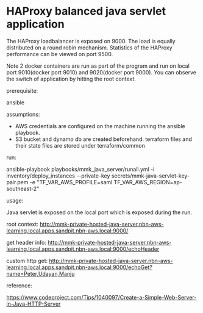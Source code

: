 # HAProxy balanced java servlet application

The HAProxy loadbalancer is exposed on 9000. The load is equally distributed on a round robin mechanism. Statistics of the HAProxy performance can be viewed on port 9500.

Note 2 docker containers are run as part of the program and run on local port 9010(docker port 9010) and 9020(docker port 9000). You can observe the switch of application by hitting the root context.

prerequisite:

ansible

assumptions:

- AWS credentials are configured on the machine running the ansible playbook.
- S3 bucket and dynamo db are created beforehand. terraform files and their state files are stored under terraform/common

run:

ansible-playbook playbooks/mmk_java_server/runall.yml -i inventory/deploy_instances --private-key secrets/mmk-java-servlet-key-pair.pem -e "TF_VAR_AWS_PROFILE=saml TF_VAR_AWS_REGION=ap-southeast-2"

usage:

Java servlet is exposed on the local port which is exposed during the run.

root context: <http://mmk-private-hosted-java-server.nbn-aws-learning.local.apps.sandpit.nbn-aws.local:9000/>

get header info: <http://mmk-private-hosted-java-server.nbn-aws-learning.local.apps.sandpit.nbn-aws.local:9000/echoHeader>

custom http get: <http://mmk-private-hosted-java-server.nbn-aws-learning.local.apps.sandpit.nbn-aws.local:9000/echoGet?name=Peter,Udayan,Manju>

reference:

<https://www.codeproject.com/Tips/1040097/Create-a-Simple-Web-Server-in-Java-HTTP-Server>